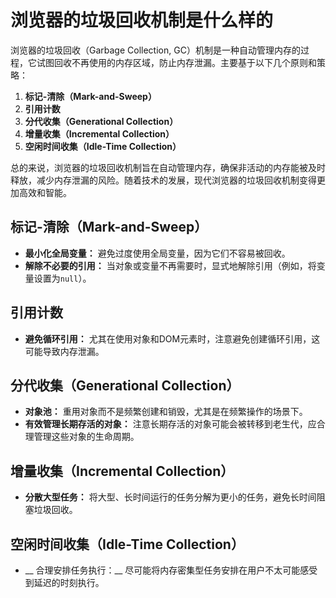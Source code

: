 # 浏览器的垃圾回收机制是什么样的
浏览器的垃圾回收（Garbage Collection, GC）机制是一种自动管理内存的过程，它试图回收不再使用的内存区域，防止内存泄漏。主要基于以下几个原则和策略：

 1. __标记-清除（Mark-and-Sweep）__
 2. __引用计数__
 3. __分代收集（Generational Collection）__
 4. __增量收集（Incremental Collection）__
 5. __空闲时间收集（Idle-Time Collection）__

总的来说，浏览器的垃圾回收机制旨在自动管理内存，确保非活动的内存能被及时释放，减少内存泄漏的风险。随着技术的发展，现代浏览器的垃圾回收机制变得更加高效和智能。

## 标记-清除（Mark-and-Sweep）
  * __最小化全局变量：__ 避免过度使用全局变量，因为它们不容易被回收。
  * __解除不必要的引用：__ 当对象或变量不再需要时，显式地解除引用（例如，将变量设置为`null`）。

## 引用计数
  * __避免循环引用：__ 尤其在使用对象和DOM元素时，注意避免创建循环引用，这可能导致内存泄漏。

## 分代收集（Generational Collection）
  * __对象池：__ 重用对象而不是频繁创建和销毁，尤其是在频繁操作的场景下。
  * __有效管理长期存活的对象：__ 注意长期存活的对象可能会被转移到老生代，应合理管理这些对象的生命周期。

## 增量收集（Incremental Collection）
  * __分散大型任务：__ 将大型、长时间运行的任务分解为更小的任务，避免长时间阻塞垃圾回收。

## 空闲时间收集（Idle-Time Collection）
  * __ 合理安排任务执行：__ 尽可能将内存密集型任务安排在用户不太可能感受到延迟的时刻执行。
